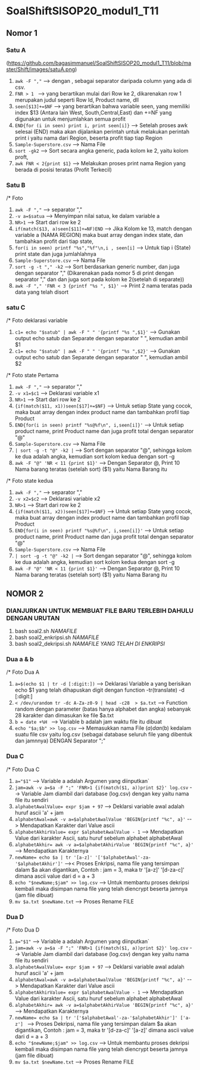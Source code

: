 # SoalShiftSISOP20_modul1_T11
## Nomor 1
### Satu A
(https://github.com/bagasimmanuel/SoalShiftSISOP20_modul1_T11/blob/master/Shift/images/satuA.png)
1. `awk -F ","`  --> dengan , sebagai separator daripada column yang ada di csv.
2. `FNR > 1 ` --> yang berartikan mulai dari Row ke 2, dikarenakan row 1 merupakan judul seperti Row Id, Product name, dll
3. `seen[$13]+=$NF` --> yang berartikan bahwa variable seen, yang memiliki index $13 (Antara lain West, South,Central,East) dan +=NF
                      yang digunakan untuk menjumlahkan semua profit
4. `END{for (i in seen) print i, print seen[i]}` --> Setelah proses awk selesai (END) maka akan dijalankan perintah untuk melakukan perintah print i yaitu nama dari Region, beserta profit tiap tiap Region
5. `Sample-Superstore.csv` --> Nama File
6. `sort -gk2` --> Sort secara angka generic, pada kolom ke 2, yaitu kolom proft,
7. `awk FNR < 2{print $1}` --> Melakukan proses print nama Region yang berada di posisi teratas (Profit Terkecil)


### Satu B
/* Foto

1. `awk -F ","` --> separator ","
2. `-v a=$satua` --> Menyimpan nilai satua, ke dalam variable a
3. `NR>1` --> Start dari row ke 2
4. `if(match($13, a)seen[$11]+=NF)END` --> Jika Kolom ke 13, match dengan variable a (NAMA REGION) maka buat array dengan index state, dan tambahkan profit dari tiap state,
5. `for(i in seen) printf "%s","%f"\n,i , seen[i]` --> Untuk tiap i (State) print state dan juga jumlahlahnya
6. `Sample-Superstore.csv` --> Nama File
7. `sort -g -t "," -k2` --> Sort berdasarkan generic number, dan juga dengan separator "," (Dikarenakan pada nomor 5 di print dengan separator "," dan dan juga sort pada kolom ke 2(setelah di separate))
8. `awk -F "," 'FNR < 3 {printf "%s ", $1}'` --> Print 2 nama teratas pada data yang telah disort

### satu C

/* Foto deklarasi variable

1. `c1= echo "$satub" | awk -F " " '{printf "%s ",$1}'` --> Gunakan output echo satub dan Separate dengan separator " ", kemudian ambil $1
2. `c1= echo "$satub" | awk -F " " '{printf "%s ",$2}'` --> Gunakan output echo satub dan Separate dengan separator " ", kemudian ambil $2

/* Foto state Pertama

1. `awk -F ","` --> separator ","
2. `-v x1=$c1` --> Deklarasi variable x1
3. `NR>1` --> Start dari row ke 2
4. `{if(match($11, x1))seen[$17]+=$NF}` --> Untuk setiap State yang cocok, maka buat array dengan index product name dan tambahkan profil tiap Product
5. `END{for(i in seen) printf "%s@%f\n", i,seen[i]}'` --> Untuk setiap product name, print Product name dan juga profit total dengan separator "@"
6. `Sample-Superstore.csv` --> Nama File
7. `| sort -g -t "@" -k2 |` --> Sort dengan separator "@", sehingga kolom ke dua adalah angka, kemudian sort kolom kedua dengan sort -g
8. `awk -F "@" 'NR < 11 {print $1}'` --> Dengan Separator @, Print 10 Nama barang teratas (setelah sort) ($1) yaitu Nama Barang itu  

/* Foto state kedua

1. `awk -F ","` --> separator ","
2. `-v x2=$c2` --> Deklarasi variable x2
3. `NR>1` --> Start dari row ke 2
4. `{if(match($11, x2))seen[$17]+=$NF}` --> Untuk setiap State yang cocok, maka buat array dengan index product name dan tambahkan profil tiap Product
5. `END{for(i in seen) printf "%s@%f\n", i,seen[i]}'` --> Untuk setiap product name, print Product name dan juga profit total dengan separator "@"
6. `Sample-Superstore.csv` --> Nama File
7. `| sort -g -t "@" -k2 |` --> Sort dengan separator "@", sehingga kolom ke dua adalah angka, kemudian sort kolom kedua dengan sort -g
8. `awk -F "@" 'NR < 11 {print $1}'` --> Dengan Separator @, Print 10 Nama barang teratas (setelah sort) ($1) yaitu Nama Barang itu



## NOMOR 2
### DIANJURKAN UNTUK MEMBUAT FILE BARU TERLEBIH DAHULU DENGAN URUTAN
1. bash soal2.sh *NAMAFILE*
2. bash soal2_enkripsi.sh *NAMAFILE*
3. bash soal2_dekripsi.sh *NAMAFILE YANG TELAH DI ENKRIPSI*

### Dua a & b

/* Foto Dua A

1. `a=$(echo $1 | tr -d [:digit:])` --> Deklarasi Variable a yang berisikan echo $1 yang telah dihapuskan digit dengan function -tr(translate) -d [:digit:]
2. `< /dev/urandom tr -dc A-Za-z0-9 | head -c28  > $a.txt` --> Function random dengan parameter (batas hanya alphabet dan angka) sebanyak 28 karakter dan dimasukan ke file $a.txt
3. `b = date +%H ` --> Variable b adalah jam waktu file itu dibuat
4. `echo "$a;$b" >> log.csv` --> Memasukkan nama File ($a) dan ($b) kedalam suatu file csv yaitu log.csv (sebagai database seluruh file yang dibentuk dan jamnnya) DENGAN Separator ";"

### Dua C

/* Foto Dua C

1. `a="$1"` --> Variable a adalah Argumen yang diinputkan`
2. `jam=awk -v a=$a -F ";" 'FNR>1 {if(match($1, a))print $2}' log.csv` --> Variable Jam diambil dari database (log.csv) dengan key yaitu nama file itu sendiri
3. `alphabetAwalValue= expr $jam + 97` --> Deklarsi variable awal adalah huruf ascii 'a' + jam
4. `alphabetAwal=awk -v a=$alphabetAwalValue 'BEGIN{printf "%c", a}'` --> Mendapatkan Karakter dari Value ascii
5. `alphabetAkhirValue= expr $alphabetAwalValue - 1` --> Mendapatkan Value dari karakter Ascii, satu huruf sebelum alphabet alphabetAwal
6. `alphabetAkhir= awk -v a=$alphabetAkhirValue 'BEGIN{printf "%c", a}'` --> Mendapatkan Karakternya
7. `newName= echo $a | tr '[a-z]' '['$alphabetAwal'-za-'$alphabetAkhir']'` -->< Proses Enkripsi, nama file yang tersimpan dalam $a akan digantikan, Contoh : jam = 3, maka tr '[a-z]' '[d-za-c]' dimana ascii value dari d = a + 3
8. `echo "$newName;$jam" >> log.csv` --> Untuk membantu proses dekripsi kembali maka disimpan nama file yang telah diencrypt beserta jamnya (jam file dibuat)
9. `mv $a.txt $newName.txt` --> Proses Rename FILE

### Dua D

/* Foto Dua D

1. `a="$1"` --> Variable a adalah Argumen yang diinputkan`
2. `jam=awk -v a=$a -F ";" 'FNR>1 {if(match($1, a))print $2}' log.csv` --> Variable Jam diambil dari database (log.csv) dengan key yaitu nama file itu sendiri
3. `alphabetAwalValue= expr $jam + 97` --> Deklarsi variable awal adalah huruf ascii 'a' + jam
4. `alphabetAwal=awk -v a=$alphabetAwalValue 'BEGIN{printf "%c", a}'` --> Mendapatkan Karakter dari Value ascii
5. `alphabetAkhirValue= expr $alphabetAwalValue - 1` --> Mendapatkan Value dari karakter Ascii, satu huruf sebelum alphabet alphabetAwal
6. `alphabetAkhir= awk -v a=$alphabetAkhirValue 'BEGIN{printf "%c", a}'` --> Mendapatkan Karakternya
7. `newName= echo $a | tr '['$alphabetAwal'-za-'$alphabetAkhir']' ['a-z'] ` -->  Proses Dekripsi, nama file yang tersimpan dalam $a akan digantikan, Contoh : jam = 3, maka tr '[d-za-c]' '[a-z]' dimana ascii value dari d = a + 3
8. `echo "$newName;$jam" >> log.csv` --> Untuk membantu proses dekripsi kembali maka disimpan nama file yang telah diencrypt beserta jamnya (jam file dibuat)
9. `mv $a.txt $newName.txt` --> Proses Rename FILE
